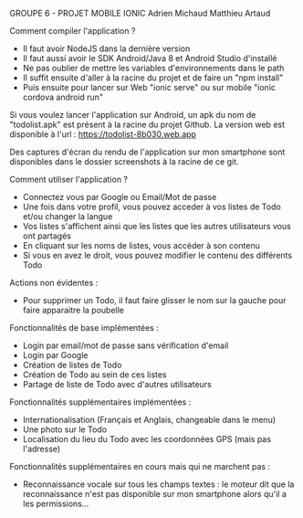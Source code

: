 GROUPE 6 - PROJET MOBILE IONIC
Adrien Michaud
Matthieu Artaud

Comment compiler l'application ?
- Il faut avoir NodeJS dans la dernière version
- Il faut aussi avoir le SDK Android/Java 8 et Android Studio d'installé
- Ne pas oublier de mettre les variables d'environnements dans le path
- Il suffit ensuite d'aller à la racine du projet et de faire un "npm install"
- Puis ensuite pour lancer sur Web "ionic serve" ou sur mobile "ionic cordova android run"

Si vous voulez lancer l'application sur Android, un apk du nom de "todolist.apk" est présent à la racine du projet Github.
La version web est disponible à l'url : https://todolist-8b030.web.app

Des captures d'écran du rendu de l'application sur mon smartphone sont disponibles dans le dossier screenshots à la racine de ce git.

Comment utiliser l'application ?
- Connectez vous par Google ou Email/Mot de passe
- Une fois dans votre profil, vous pouvez acceder à vos listes de Todo et/ou changer la langue
- Vos listes s'affichent ainsi que les listes que les autres utilisateurs vous ont partagés
- En cliquant sur les noms de listes, vous accèder à son contenu
- Si vous en avez le droit, vous pouvez modifier le contenu des différents Todo

Actions non évidentes :
- Pour supprimer un Todo, il faut faire glisser le nom sur la gauche pour faire apparaitre la poubelle

Fonctionnalités de base implémentées :
- Login par email/mot de passe sans vérification d'email
- Login par Google
- Création de listes de Todo
- Création de Todo au sein de ces listes
- Partage de liste de Todo avec d'autres utilisateurs

Fonctionnalités supplémentaires implémentées :
- Internationalisation (Français et Anglais, changeable dans le menu)
- Une photo sur le Todo
- Localisation du lieu du Todo avec les coordonnées GPS (mais pas l'adresse)

Fonctionnalités supplémentaires en cours mais qui ne marchent pas :
- Reconnaissance vocale sur tous les champs textes : le moteur dit que la reconnaissance n'est pas disponible sur mon smartphone alors qu'il a les permissions...
